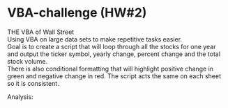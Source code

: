 # VBA-challenge (HW#2)
THE VBA of Wall Street  
Using VBA on large data sets to make repetitive tasks easier.  
Goal is to create a script that will loop through all the stocks for one year and output the ticker symbol, yearly change, percent change and the total stock volume.  
There is also conditional formatting that will highlight positive change in green and negative change in red.
The script acts the same on each sheet so it is consistent.

Analysis:
